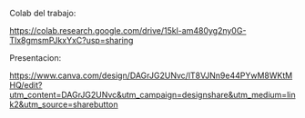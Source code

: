 Colab del trabajo:

https://colab.research.google.com/drive/15kl-am480yg2ny0G-Tlx8gmsmPJkxYxC?usp=sharing

Presentacion:

https://www.canva.com/design/DAGrJG2UNvc/lT8VJNn9e44PYwM8WKtMHQ/edit?utm_content=DAGrJG2UNvc&utm_campaign=designshare&utm_medium=link2&utm_source=sharebutton
